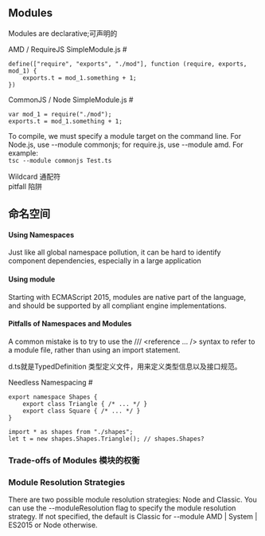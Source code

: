 ## Modules  

Modules are declarative;可声明的

AMD / RequireJS SimpleModule.js #
```
define(["require", "exports", "./mod"], function (require, exports, mod_1) {
    exports.t = mod_1.something + 1;
})
```
CommonJS / Node SimpleModule.js #
```
var mod_1 = require("./mod");
exports.t = mod_1.something + 1;
```

To compile, we must specify a module target on the command line. For Node.js, use --module commonjs; for require.js, use --module amd. For example:  
`tsc --module commonjs Test.ts`


Wildcard 通配符  
pitfall 陷阱  


## 命名空间  
#### Using Namespaces 
Just like all global namespace pollution, it can be hard to identify component dependencies, especially in a large application

#### Using module
Starting with ECMAScript 2015, modules are native part of the language, and should be supported by all compliant engine implementations.
#### Pitfalls of Namespaces and Modules

A common mistake is to try to use the /// <reference ... /> syntax to refer to a module file, rather than using an import statement.   

d.ts就是TypedDefinition 类型定义文件，用来定义类型信息以及接口规范。
  
Needless Namespacing #
```
export namespace Shapes {
    export class Triangle { /* ... */ }
    export class Square { /* ... */ }
}
```


```
import * as shapes from "./shapes";
let t = new shapes.Shapes.Triangle(); // shapes.Shapes?
```
### Trade-offs of Modules 模块的权衡 


### Module Resolution Strategies 

There are two possible module resolution strategies: Node and Classic. You can use the --moduleResolution flag to specify the module resolution strategy. If not specified, the default is Classic for --module AMD | System | ES2015 or Node otherwise.

